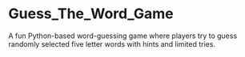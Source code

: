 # Guess_The_Word_Game
A fun Python-based word-guessing game where players try to guess randomly selected five letter words  with hints and limited tries.
